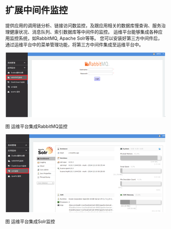 # 扩展中间件监控

提供应用的调用链分析、链接访问数监控，及跟应用相关的数据库慢查询、服务治理健康状况、消息队列、索引数据库等中间件的监控。
运维平台能够集成各种应用监控系统，如RabbitMQ, Apache Solr等等。
您可以安装好第三方中间件后，通过运维平台中的菜单管理功能，将第三方中间件集成至运维平台中。
 
![](/articles/devops/4-/images/image98.png)

图 运维平台集成RabbitMQ监控

![](/articles/devops/4-/images/image99.png)

图 运维平台集成Solr监控
